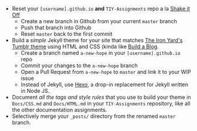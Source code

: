 * Reset your `[username].github.io` **and** `TIY-Assignments` repo a la [Shake it Off](https://github.com/TheIronYard--Orlando/FEE--2014--FALL/blob/master/Assignments/04--Shake-it-off.md)
  * Create a new branch in Github from your current `master` branch
  * Push that branch into Github
  * Reset `master` back to the first commit
* Build a _simple_ Jekyll theme for your site that matches [The Iron Yard's Tumblr theme](https://www.pixelunion.net/themes/tumblr/longform/) using HTML and CSS (kinda like [Build a Blog](https://github.com/TheIronYard--Orlando/FEE--2014--FALL/blob/master/Assignments/19--Build-a-Blog.md).
  * Create a branch named `a-new-hope` in your `[username].github.io` repo
  * Commit your changes to the `a-new-hope` branch
  * Open a Pull Request from `a-new-hope` to `master` and link it to your WIP issue
  * Instead of Jekyll, use [Hexo](http://hexo.io), a drop-in replacement for Jekyll written in Node JS.
* Document _all the tags and style rules_ that you use to build your theme in `Docs/CSS.md` and `Docs/HTML.md` in your `TIY-Assignments` repository, like all the other documentation assignments.
* Selectively merge your `_posts/` directory from the renamed `master` branch.
